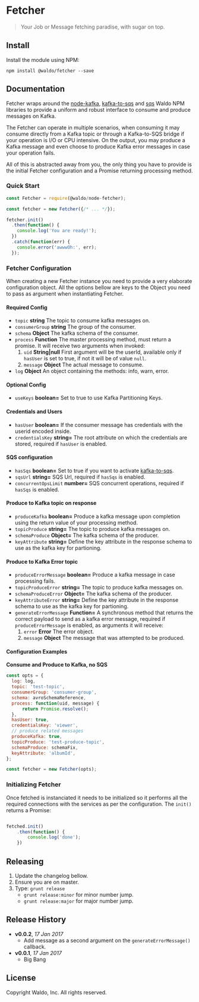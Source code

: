 # Fetcher

> Your Job or Message fetching paradise, with sugar on top.

## Install

Install the module using NPM:

```
npm install @waldo/fetcher --save
```

## Documentation

Fetcher wraps around the [node-kafka](https://github.com/waldophotos/waldo-node-kafka), [kafka-to-sqs][] and [sqs](https://github.com/waldophotos/node-sqs) Waldo NPM libraries to provide a uniform and robust interface to consume and produce messages on Kafka.

The Fetcher can operate in multiple scenarios, when consuming it may consume directly from a Kafka topic or through a Kafka-to-SQS bridge if your operation is I/O or CPU intensive. On the output, you may produce a Kafka message and even choose to produce Kafka error messages in case your operation fails.

All of this is abstracted away from you, the only thing you have to provide is the initial Fetcher configuration and a Promise returning processing method.

### Quick Start

```js
const Fetcher = require(@waldo/node-fetcher);

const fetcher = new Fetcher({/* ... */});

fetcher.init()
  .then(function() {
    console.log('You are ready!');
  })
  .catch(function(err) {
    console.error('awwwOh:', err);
  });
```

### Fetcher Configuration

When creating a new Fetcher instance you need to provide a very elaborate configuration object. All the options bellow are keys to the Object you need to pass as argument when instantiating Fetcher.

#### Required Config

* `topic` **string** The topic to consume kafka messages on.
* `consumerGroup` **string** The group of the consumer.
* `schema` **Object** The kafka schema of the consumer.
* `process` **Function** The master processing method, must return a promise. It will receive two arguments when invoked:
  1. `uid` **String|null** First argument will be the userId, available only if `hasUser` is set to true, if not it will be of value `null`.
  1. `message` **Object** The actual message to consume.
* `log` **Object** An object containing the methods: info, warn, error.

#### Optional Config

* `useKeys` **boolean=** Set to true to use Kafka Partitioning Keys.

#### Credentials and Users

* `hasUser` **boolean=** If the consumer message has credentials with the userid encoded inside.
* `credentialsKey` **string=** The root attribute on which the credentials are stored, required if `hasUser` is enabled.

#### SQS configuration

* `hasSqs` **boolean=** Set to true if you want to activate [kafka-to-sqs][].
* `sqsUrl` **string=** SQS Url, required if `hasSqs` is enabled.
* `concurrentOpsLimit` **number=** SQS concurrent operations, required if `hasSqs` is enabled.

#### Produce to Kafka topic on response

* `produceKafka` **boolean=** Produce a kafka message upon completion using the return value of your processing method.
* `topicProduce` **string=** The topic to produce kafka messages on.
* `schemaProduce` **Object=** The kafka schema of the producer.
* `keyAttribute` **string=** Define the key attribute in the response schema to use as the kafka key for partioning.

#### Produce to Kafka Error topic

* `produceErrorMessage` **boolean=** Produce a kafka message in case processing fails.
* `topicProduceError` **string=** The topic to produce kafka messages on.
* `schemaProduceError` **Object=** The kafka schema of the producer.
* `keyAttributeError` **string=** Define the key attribute in the response schema to use as the kafka key for partioning.
* `generateErrorMessage` **Function=** A synchronous method that returns the correct payload to send as a kafka error message, required if `produceErrorMessage` is enabled, as arguments it will receive:
    1. `error` **Error** The error object.
    1. `message` **Object** The message that was attempted to be produced.

#### Configuration Examples

**Consume and Produce to Kafka, no SQS**

```js
const opts = {
  log: log,
  topic: 'test-topic',
  consumerGroup: 'consumer-group',
  schema: avroSchemaReference,
  process: function(uid, message) {
      return Promise.resolve();
  },
  hasUser: true,
  credentialsKey: 'viewer',
  // produce related messages
  produceKafka: true,
  topicProduce: 'test-produce-topic',
  schemaProduce: schemaFix,
  keyAttribute: 'albumId',
};

const fetcher = new Fetcher(opts);
```

### Initializing Fetcher

Once fetched is instanciated it needs to be initialized so it performs all the required connections with the services as per the configuration. The `init()` returns a Promise:

```js

fetched.init()
    .then(function() {
        console.log('done');
    })
```

## Releasing

1. Update the changelog bellow.
1. Ensure you are on master.
1. Type: `grunt release`
    * `grunt release:minor` for minor number jump.
    * `grunt release:major` for major number jump.

## Release History

- **v0.0.2**, *17 Jan 2017*
    - Add message as a second argument on the `generateErrorMessage()` callback.
- **v0.0.1**, *17 Jan 2017*
    - Big Bang

## License

Copyright Waldo, Inc. All rights reserved.

[kafka-to-sqs]: https://github.com/waldophotos/node-kafka-to-sqs
